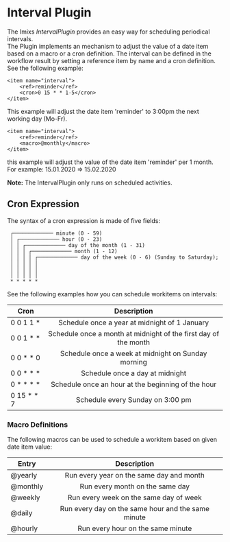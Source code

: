 # Interval Plugin 

The Imixs *IntervalPlugin* provides an easy way for scheduling periodical intervals.  
The Plugin implements an mechanism to adjust the value of a date item based on a macro or a cron definition.
 The interval can be defined in the workflow result by setting a reference item by name and a cron definition. See the following example:

	<item name="interval">
	    <ref>reminder</ref>
	    <cron>0 15 * * 1-5</cron>
	</item>

This example will adjust the date item 'reminder' to 3:00pm the next working day (Mo-Fr). 

	<item name="interval">
	    <ref>reminder</ref>
	    <macro>@monthly</macro>
	</item>

this example will adjust the value of the date item 'reminder' per 1 month. For example: 15.01.2020 => 15.02.2020 


**Note:** The IntervalPlugin only runs on scheduled activities. 

## Cron Expression

The syntax of a cron expression is  made of five fields:

	 ┌───────────── minute (0 - 59)
	 │ ┌───────────── hour (0 - 23)
	 │ │ ┌───────────── day of the month (1 - 31)
	 │ │ │ ┌───────────── month (1 - 12)
	 │ │ │ │ ┌───────────── day of the week (0 - 6) (Sunday to Saturday);
	 │ │ │ │ │                                   
	 │ │ │ │ │
	 │ │ │ │ │
	 * * * * * 



See the following examples how you can schedule workitems on intervals:

| Cron        |Description                                    |       
|-------------|:---------------------------------------------:|
| 0 0 1 1 *   | Schedule once a year at midnight of 1 January      |
| 0 0 1 * *   | Schedule once a month at midnight of the first day of the month   |	
| 0 0 * * 0   | Schedule once a week at midnight on Sunday morning |
| 0 0 * * *   | Schedule once a day at midnight                    |
| 0 * * * *   | Schedule once an hour at the beginning of the hour |
| 0 15 * * 7  | Schedule every Sunday on 3:00 pm |


###  Macro Definitions

The following macros can be used to schedule a workitem based on given date item value:

|Entry        |Description                                    |  
|-------------|:---------------------------------------------:|
|@yearly      | Run every year on the same day and month      |
|@monthly     | Run every month on the same day               |
|@weekly      | Run every week on the same day of week        |
|@daily       | Run every day on the same hour and the same minute     |
|@hourly      | Run every hour on the same minute             |


